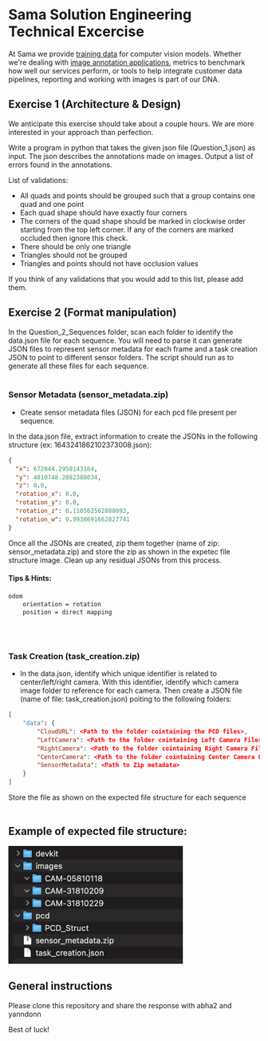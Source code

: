 # Sama Solution Engineering Technical Excercise

At Sama we provide [training data](https://www.samasource.com/blog/2017/12/18/what-is-training-data) for computer vision models. Whether we're dealing with [image annotation applications](https://www.samasource.com/blog/2018/12/04/training-your-ai-in-3d), metrics to benchmark how well our services perform, or tools to help integrate customer data pipelines, reporting and working with images is part of our DNA.

## Exercise 1 (Architecture & Design)

We anticipate this exercise should take about a couple hours. We are more interested in your approach than perfection. 

Write a program in python that takes the given json file (Question_1.json) as input. The json describes the annotations made on images. Output a list of errors found in the annotations.

List of validations:
- All quads and points should be grouped such that a group contains one quad and one point
- Each quad shape should have exactly four corners
- The corners of the quad shape should be marked in clockwise order starting from the top left corner. If any of the corners are marked occluded then ignore this check.
- There should be only one triangle
- Triangles should not be grouped
- Triangles and points should not have occlusion values

If you think of any validations that you would add to this list, please add them.

## Exercise 2 (Format manipulation)

In the Question_2_Sequences folder, scan each folder to identify the data.json file for each sequence. You will need to parse it can generate JSON files to represent sensor metadata for each frame and a task creation JSON to point to different sensor folders. The script should run as to generate all these files for each sequence.
<br><br>

### Sensor Metadata (sensor_metadata.zip)
- Create sensor metadata files (JSON) for each pcd file present per sequence. 

In the data.json file, extract information to create the JSONs in the following structure (ex: 1643241862102373008.json):

```json
{
  "x": 672844.2950143164,
  "y": 4010748.2882388034,
  "z": 0.0,
  "rotation_x": 0.0,
  "rotation_y": 0.0,
  "rotation_z": 0.110562562888093,
  "rotation_w": 0.9938691662827741
}
```

Once all the JSONs are created, zip them together (name of zip: sensor_metadata.zip) and store the zip as shown in the expetec file structure image. Clean up any residual JSONs from this process.

#### Tips & Hints:
```
odom
    orientation = rotation
    position = direct mapping
```
<br><br>


### Task Creation (task_creation.zip)
- In the data.json, identify which unique identifier is related to center/left/right camera. With this identifier, identify which camera image folder to reference for each camera. Then create a JSON file (name of file: task_creation.json) poiting to the following folders:

```json
[
    "data": {
        "CloudURL": <Path to the folder cointaining the PCD files>,
        "LeftCamera": <Path to the folder cointaining Left Camera Files>,
        "RightCamera": <Path to the folder cointaining Right Camera Files>,
        "CenterCamera": <Path to the folder cointaining Center Camera Files>,
        "SensorMetadata": <Path to Zip metadata>
    }
]
```

Store the file as shown on the expected file structure for each sequence
<br><br>


## Example of expected file structure: <br />

<img src="./File_structure_Example.png" width="350">


## General instructions

Please clone this repository and share the response with abha2 and yanndonn

Best of luck!